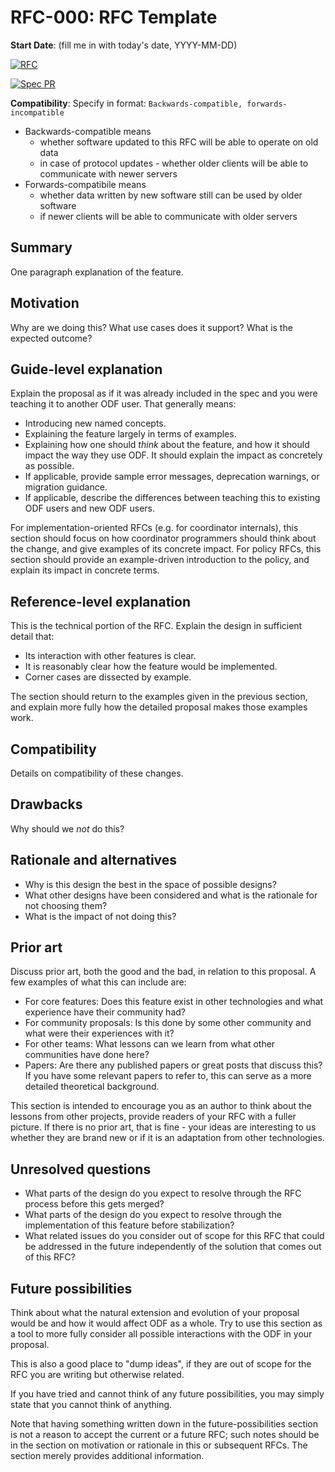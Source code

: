 # RFC-000: RFC Template

**Start Date**: (fill me in with today's date, YYYY-MM-DD)

[![RFC](https://img.shields.io/github/issues/detail/state/kamu-data/open-data-fabric/11?label=RFC%20Status)](https://github.com/kamu-data/open-data-fabric/issues/11)

[![Spec PR](https://img.shields.io/github/pulls/detail/state/kamu-data/open-data-fabric/12?label=Spec%20PR)](https://github.com/kamu-data/open-data-fabric/pull/12)

**Compatibility**: Specify in format: `Backwards-compatible, forwards-incompatible`
- Backwards-compatible means
  - whether software updated to this RFC will be able to operate on old data
  - in case of protocol updates - whether older clients will be able to communicate with newer servers
- Forwards-compatibile means
  - whether data written by new software still can be used by older software
  - if newer clients will be able to communicate with older servers

## Summary
One paragraph explanation of the feature.

## Motivation
Why are we doing this? What use cases does it support? What is the expected outcome?

## Guide-level explanation
Explain the proposal as if it was already included in the spec and you were teaching it to another ODF user. That generally means:

- Introducing new named concepts.
- Explaining the feature largely in terms of examples.
- Explaining how one should *think* about the feature, and how it should impact the way they use ODF. It should explain the impact as concretely as possible.
- If applicable, provide sample error messages, deprecation warnings, or migration guidance.
- If applicable, describe the differences between teaching this to existing ODF users and new ODF users.

For implementation-oriented RFCs (e.g. for coordinator internals), this section should focus on how coordinator programmers should think about the change, and give examples of its concrete impact. For policy RFCs, this section should provide an example-driven introduction to the policy, and explain its impact in concrete terms.

## Reference-level explanation
This is the technical portion of the RFC. Explain the design in sufficient detail that:

- Its interaction with other features is clear.
- It is reasonably clear how the feature would be implemented.
- Corner cases are dissected by example.

The section should return to the examples given in the previous section, and explain more fully how the detailed proposal makes those examples work.

## Compatibility
Details on compatibility of these changes.

## Drawbacks
Why should we *not* do this?

## Rationale and alternatives
- Why is this design the best in the space of possible designs?
- What other designs have been considered and what is the rationale for not choosing them?
- What is the impact of not doing this?

## Prior art
Discuss prior art, both the good and the bad, in relation to this proposal.
A few examples of what this can include are:

- For core features: Does this feature exist in other technologies and what experience have their community had?
- For community proposals: Is this done by some other community and what were their experiences with it?
- For other teams: What lessons can we learn from what other communities have done here?
- Papers: Are there any published papers or great posts that discuss this? If you have some relevant papers to refer to, this can serve as a more detailed theoretical background.

This section is intended to encourage you as an author to think about the lessons from other projects, provide readers of your RFC with a fuller picture.
If there is no prior art, that is fine - your ideas are interesting to us whether they are brand new or if it is an adaptation from other technologies.

## Unresolved questions
- What parts of the design do you expect to resolve through the RFC process before this gets merged?
- What parts of the design do you expect to resolve through the implementation of this feature before stabilization?
- What related issues do you consider out of scope for this RFC that could be addressed in the future independently of the solution that comes out of this RFC?

## Future possibilities
Think about what the natural extension and evolution of your proposal would be and how it would affect ODF as a whole. Try to use this section as a tool to more fully consider all possible interactions with the ODF in your proposal.

This is also a good place to "dump ideas", if they are out of scope for the RFC you are writing but otherwise related.

If you have tried and cannot think of any future possibilities, you may simply state that you cannot think of anything.

Note that having something written down in the future-possibilities section is not a reason to accept the current or a future RFC; such notes should be in the section on motivation or rationale in this or subsequent RFCs. The section merely provides additional information.
